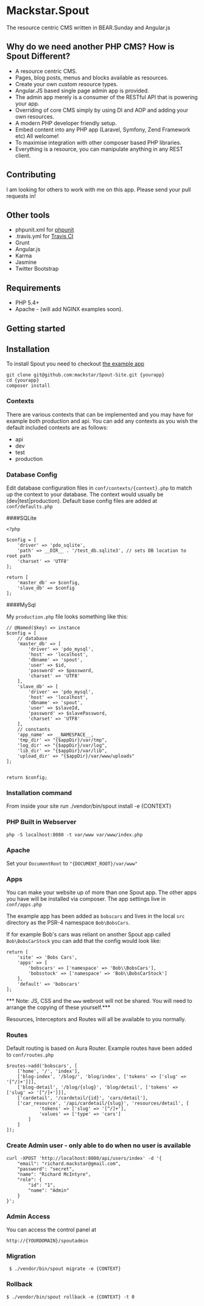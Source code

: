 Mackstar.Spout
=======
The resource centric CMS written in BEAR.Sunday and Angular.js

Why do we need another PHP CMS? How is Spout Different?
---------------------------------------------

* A resource centric CMS.
* Pages, blog posts, menus and blocks available as resources.
* Create your own custom resource types.
* Angular.JS based single page admin app is provided.
* The admin app merely is a consumer of the RESTful API that is powering your app.
* Overriding of core CMS simply by using DI and AOP and adding your own resources.
* A modern PHP developer friendly setup.
* Embed content into any PHP app (Laravel, Symfony, Zend Framework etc) All welcome!
* To maximise integration with other composer based PHP libraries.
* Everything is a resource, you can manipulate anything in any REST client.

Contributing
---------------------------------------------

I am looking for others to work with me on this app. Please send your pull requests in!

Other tools
---------------------------------------------

 * phpunit.xml for [phpunit](http://phpunit.de/manual/current/en/index.html)
 * .travis.yml for [Travis CI](https://travis-ci.org/)
 * Grunt
 * Angular.js
 * Karma
 * Jasmine
 * Twitter Bootstrap

Requirements
------------
 * PHP 5.4+
 * Apache - (will add NGINX examples soon).

Getting started
---------------

## Installation

To install Spout you need to checkout [the example app](https://github.com/mackstar/Spout-Site)

```
git clone git@github.com:mackstar/Spout-Site.git {yourapp}
cd {yourapp}
composer install
```

### Contexts

There are various contexts that can be implemented and you may have for example both production and api. You can add any contexts as you wish the default included contexts are as follows:

* api
* dev
* test
* production

### Database Config

Edit database configuration files in `conf/contexts/{context}.php` to match up the context to your database. The context would usually be (dev|test|production). Default base config files are added at `conf/defaults.php`


####SQLite

```
<?php

$config = [
    'driver' => 'pdo_sqlite',
    'path' => __DIR__ . '/test_db.sqlite3', // sets DB location to root path
    'charset' => 'UTF8'
];

return [
    'master_db' => $config,
    'slave_db' => $config
];
```

####MySql

My `production.php` file looks something like this:

```
// @Named($key) => instance
$config = [
    // database
    'master_db' => [
        'driver' => 'pdo_mysql',
        'host' => 'localhost',
        'dbname' => 'spout',
        'user' => $id,
        'password' => $password,
        'charset' => 'UTF8'
    ],
    'slave_db' => [
        'driver' => 'pdo_mysql',
        'host' => 'localhost',
        'dbname' => 'spout',
        'user' => $slaveId,
        'password' => $slavePassword,
        'charset' => 'UTF8'
    ],
    // constants
    'app_name' => __NAMESPACE__,
    'tmp_dir' => "{$appDir}/var/tmp",
    'log_dir' => "{$appDir}/var/log",
    'lib_dir' => "{$appDir}/var/lib",
    'upload_dir' => "{$appDir}/var/www/uploads"
];


return $config;
```

### Installation command

From inside your site run ./vendor/bin/spout install -e {CONTEXT}

### PHP Built in Webserver

```
php -S localhost:8080 -t var/www var/www/index.php
```

### Apache

Set your `DocumentRoot` to `"{DOCUMENT_ROOT}/var/www"`

### Apps

You can make your website up of more than one Spout app. The other apps you have will be installed via composer. The app settings live in `conf/apps.php`

The example app has been added as `bobscars` and lives in the local `src` directory as the PSR-4 namespace `Bob\BobsCars`.

If for example Bob's cars was reliant on another Spout app called `Bob\BobsCarStock` you can add that the config would look like:

```
return [
    'site' => 'Bobs Cars',
    'apps' => [
        'bobscars' => ['namespace' => 'Bob\\BobsCars'],
        'bobsstock' => ['namespace' => 'Bob\\BobsCarStock']
    ],
    'default' => 'bobscars'
];
```

*** Note: JS, CSS and the `www` webroot will not be shared. You will need to arrange the copying of these yourself.***

Resources, Interceptors and Routes will all be available to you normally.


### Routes

Default routing is based on Aura Router. Example routes have been added to `conf/routes.php`

```
$routes->add('bobscars', [
    ['home', '/', 'index'],
    ['blog-index', '/blog/', 'blog/index', ['tokens' => ['slug' => '[^/]+']]],
    ['blog-detail', '/blog/{slug}', 'blog/detail', ['tokens' => ['slug' => '[^/]+']]],
    ['cardetail', '/cardetail/{id}', 'cars/detail'],
    ['car_resource', '/api/cardetail/{slug}', 'resources/detail', [
            'tokens' => ['slug' => '[^/]+'],
            'values' => ['type' => 'cars']
        ]
    ]
]);
```

### Create Admin user - only able to do when no user is available

```
curl -XPOST 'http://localhost:8080/api/users/index' -d '{
    "email": "richard.mackstar@gmail.com",
    "password": "secret",
    "name": "Richard McIntyre",
    "role": {
        "id": "1",
        "name": "Admin"
    }
}';
```

### Admin Access

You can access the control panel at
```
http://{YOURDOMAIN}/spoutadmin
```


### Migration
```
 $ ./vendor/bin/spout migrate -e {CONTEXT}
```

### Rollback
```
$ ./vendor/bin/spout rollback -e {CONTEXT} -t 0
```
